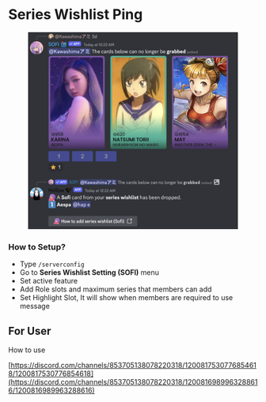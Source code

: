 # Series Wishlist Ping

<figure><img src="../.gitbook/assets/image (31).png" alt=""><figcaption></figcaption></figure>

### **How to Setup?** <a href="#how-to-setup" id="how-to-setup"></a>

* Type `/serverconfig`
* Go to **Series Wishlist Setting (SOFI)** menu
* Set active feature
* Add Role slots and maximum series that members can add
* Set Highlight Slot, It will show when members are required to use message





## **For  User**

How to use

[https://discord.com/channels/853705138078220318/1200817530776854618/1200817530776854618](https://discord.com/channels/853705138078220318/1200816989963288616/1200816989963288616)
